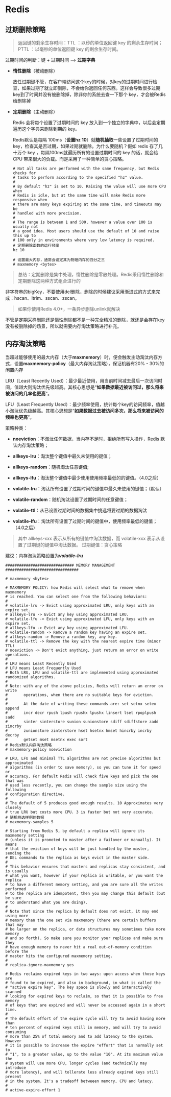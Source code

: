 # Redis

## 过期删除策略

> 返回键的剩余生存时间：TTL <key> ：以秒的单位返回键 key 的剩余生存时间；PTTL <key> ：以毫秒的单位返回键 key 的剩余生存时间。

过期时间的判断：键 + 过期时间 -->  **过期字典**

- **惰性删除**（被动删除）

  放任过期键不管，在客户端访问这个key的时候，对key的过期时间进行检查，如果过期了就立即删除，不会给你返回任何东西。这样会导致很多过期key到了时间并没有被删除掉，除非你的系统去查一下那个 key，才会被Redis给删除掉

- **定期删除**（主动删除）

  Redis 会将每个设置了过期时间的 key 放入到一个独立的字典中，以后会定期遍历这个字典来删除到期的 key。

  Redis默认是每隔 100ms（**设置hz 10**）就**随机抽取**一些设置了过期时间的key，检查其是否过期，如果过期就删除。为什么要随机？假如 redis 存了几十万个 key ，每隔100ms就遍历所有的设置过期时间的 key 的话，就会给 CPU 带来很大的负载。而是采用了一种简单的贪心策略。

  ```
  # Not all tasks are performed with the same frequency, but Redis checks for
  # tasks to perform according to the specified "hz" value.
  #
  # By default "hz" is set to 10. Raising the value will use more CPU when
  # Redis is idle, but at the same time will make Redis more responsive when
  # there are many keys expiring at the same time, and timeouts may be
  # handled with more precision.
  #
  # The range is between 1 and 500, however a value over 100 is usually not
  # a good idea. Most users should use the default of 10 and raise this up to
  # 100 only in environments where very low latency is required.
  # 定期删除函数的运行频率
  hz 10
  
  # 设置最大内存，通常会设定其为物理内存的四分之三
  # maxmemory <bytes>
  ```

  

> 总结：定期删除是集中处理，惰性删除是零散处理。Redis采用惰性删除和定期删除这两种方式组合进行的



非字符串的bigKey，不要使用del删除，删除的时候建议采用渐进式的方式来完成：hscan、ltrim、sscan、zscan。

> 如果你使用Redis 4.0+，一条异步删除unlink就解决
>



不管是定期采样删除还是惰性删除都不是一种完全精准的删除，就还是会存在key没有被删除掉的场景，所以就需要内存淘汰策略进行补充。



## 内存淘汰策略

当超过能够使用的最大内存（大于**maxmemory**）时，便会触发主动淘汰内存方式，设置**maxmemory-policy**（最大内存淘汰策略），保证机器有20% -  30%的闲置内存

LRU（Least Recently Used）：最少最近使用，用当前时间减去最后一次访问时间，值越大则淘汰优先级越高。其核心思想是“**如果数据最近被访问过，那么将来被访问的几率也更高**”。

LFU（Least Frequently Used）：最少频率使用，统计每个key的访问频率，值越小淘汰优先级越高。其核心思想是“**如果数据过去被访问多次，那么将来被访问的频率也更高**”。

策略种类：

- **noeviction**：不淘汰任何数据，当内存不足时，拒绝所有写入操作，Redis 默认内存淘汰策略；

- **allkeys-lru**：淘汰整个键值中最久未使用的键值；

- **allkeys-random**：随机淘汰任意键值;

- **allkeys-lfu**：淘汰整个键值中最少使用使用频率最低的的键值。（4.0之后）

- **volatile-lru**：淘汰所有设置了过期时间的键值中最久未使用的键值；（默认）

- **volatile-random**：随机淘汰设置了过期时间的任意键值；

- **volatile-ttl**：从已设置过期时间的数据集中挑选将要过期的数据淘汰

- **volatile-lfu**：淘汰所有设置了过期时间的键值中，使用频率最低的键值；（4.0之后）


> 其中 allkeys-xxx 表示从所有的键值中淘汰数据，而 volatile-xxx 表示从设置了过期键的键值中淘汰数据。
> 过期键值：贪心策略

建议：内存淘汰策略设置为***volatile-lru***

```
############################## MEMORY MANAGEMENT ################################

# maxmemory <bytes>

# MAXMEMORY POLICY: how Redis will select what to remove when maxmemory
# is reached. You can select one from the following behaviors:
#
# volatile-lru -> Evict using approximated LRU, only keys with an expire set.
# allkeys-lru -> Evict any key using approximated LRU.
# volatile-lfu -> Evict using approximated LFU, only keys with an expire set.
# allkeys-lfu -> Evict any key using approximated LFU.
# volatile-random -> Remove a random key having an expire set.
# allkeys-random -> Remove a random key, any key.
# volatile-ttl -> Remove the key with the nearest expire time (minor TTL)
# noeviction -> Don't evict anything, just return an error on write operations.
#
# LRU means Least Recently Used
# LFU means Least Frequently Used
# Both LRU, LFU and volatile-ttl are implemented using approximated randomized algorithms.
#
# Note: with any of the above policies, Redis will return an error on write
#       operations, when there are no suitable keys for eviction.
#
#       At the date of writing these commands are: set setnx setex append
#       incr decr rpush lpush rpushx lpushx linsert lset rpoplpush sadd
#       sinter sinterstore sunion sunionstore sdiff sdiffstore zadd zincrby
#       zunionstore zinterstore hset hsetnx hmset hincrby incrby decrby
#       getset mset msetnx exec sort
# Redis默认内存淘汰策略
# maxmemory-policy noeviction

# LRU, LFU and minimal TTL algorithms are not precise algorithms but approximated
# algorithms (in order to save memory), so you can tune it for speed or
# accuracy. For default Redis will check five keys and pick the one that was
# used less recently, you can change the sample size using the following
# configuration directive.
#
# The default of 5 produces good enough results. 10 Approximates very closely
# true LRU but costs more CPU. 3 is faster but not very accurate.
# 随机挑选样例的数据
# maxmemory-samples 5

# Starting from Redis 5, by default a replica will ignore its maxmemory setting
# (unless it is promoted to master after a failover or manually). It means
# that the eviction of keys will be just handled by the master, sending the
# DEL commands to the replica as keys evict in the master side.
#
# This behavior ensures that masters and replicas stay consistent, and is usually
# what you want, however if your replica is writable, or you want the replica
# to have a different memory setting, and you are sure all the writes performed
# to the replica are idempotent, then you may change this default (but be sure
# to understand what you are doing).
#
# Note that since the replica by default does not evict, it may end using more
# memory than the one set via maxmemory (there are certain buffers that may
# be larger on the replica, or data structures may sometimes take more memory
# and so forth). So make sure you monitor your replicas and make sure they
# have enough memory to never hit a real out-of-memory condition before the
# master hits the configured maxmemory setting.
#
# replica-ignore-maxmemory yes

# Redis reclaims expired keys in two ways: upon access when those keys are
# found to be expired, and also in background, in what is called the
# "active expire key". The key space is slowly and interactively scanned
# looking for expired keys to reclaim, so that it is possible to free memory
# of keys that are expired and will never be accessed again in a short time.
#
# The default effort of the expire cycle will try to avoid having more than
# ten percent of expired keys still in memory, and will try to avoid consuming
# more than 25% of total memory and to add latency to the system. However
# it is possible to increase the expire "effort" that is normally set to
# "1", to a greater value, up to the value "10". At its maximum value the
# system will use more CPU, longer cycles (and technically may introduce
# more latency), and will tollerate less already expired keys still present
# in the system. It's a tradeoff betweeen memory, CPU and latecy.
#
# active-expire-effort 1
```


